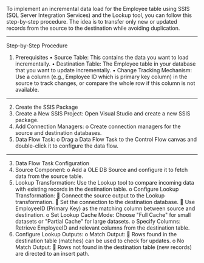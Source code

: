 To implement an incremental data load for the Employee table using SSIS (SQL Server Integration Services) and the Lookup tool, you can follow this step-by-step procedure. The idea is to transfer only new or updated records from the source to the destination while avoiding duplication.
________________________________________
Step-by-Step Procedure
1. Prerequisites
•	Source Table: This contains the data you want to load incrementally.
•	Destination Table: The Employee table in your database that you want to update incrementally.
•	Change Tracking Mechanism: Use a column (e.g., Employee ID which is primary key column) in the source to track changes, or compare the whole row if this column is not available.
________________________________________
2. Create the SSIS Package
1.	Create a New SSIS Project: Open Visual Studio and create a new SSIS package.
2.	Add Connection Managers:
o	Create connection managers for the source and destination databases.
3.	Data Flow Task:
o	Drag a Data Flow Task to the Control Flow canvas and double-click it to configure the data flow.
________________________________________
3. Data Flow Task Configuration
1.	Source Component:
o	Add a OLE DB Source and configure it to fetch data from the source table.
2.	Lookup Transformation: Use the Lookup tool to compare incoming data with existing records in the destination table.
o	Configure Lookup Transformation:
	Connect the source output to the Lookup transformation.
	Set the connection to the destination database.
	Use EmployeeID (Primary Key) as the matching column between source and destination.
o	Set Lookup Cache Mode: Choose "Full Cache" for small datasets or "Partial Cache" for large datasets.
o	Specify Columns: Retrieve EmployeeID and relevant columns from the destination table.
3.	Configure Lookup Outputs:
o	Match Output:
	Rows found in the destination table (matches) can be used to check for updates.
o	No Match Output:
	Rows not found in the destination table (new records) are directed to an insert path.
